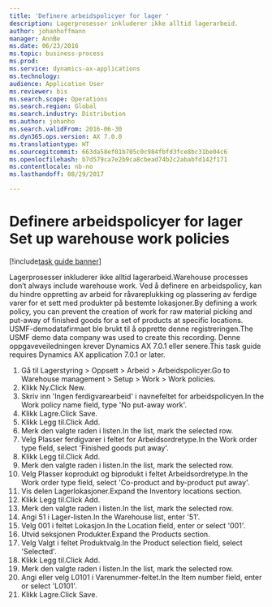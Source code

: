 ```yaml
--- 
title: 'Definere arbeidspolicyer for lager '
description: Lagerprosesser inkluderer ikke alltid lagerarbeid.
author: johanhoffmann
manager: AnnBe
ms.date: 06/23/2016
ms.topic: business-process
ms.prod: 
ms.service: dynamics-ax-applications
ms.technology: 
audience: Application User
ms.reviewer: bis
ms.search.scope: Operations
ms.search.region: Global
ms.search.industry: Distribution
ms.author: johanho
ms.search.validFrom: 2016-06-30
ms.dyn365.ops.version: AX 7.0.0
ms.translationtype: HT
ms.sourcegitcommit: 663da58ef01b705c0c984fbfd3fce8bc31be04c6
ms.openlocfilehash: b7d579ca7e2b9ca8cbead74b2c2ababfd142f171
ms.contentlocale: nb-no
ms.lasthandoff: 08/29/2017

---
```

# <a name="set-up-warehouse-work-policies"></a><span data-ttu-id="94a30-103">Definere arbeidspolicyer for lager </span><span class="sxs-lookup"><span data-stu-id="94a30-103">Set up warehouse work policies</span></span> 

[!include[task guide banner](../../includes/task-guide-banner.md)]

<span data-ttu-id="94a30-104">Lagerprosesser inkluderer ikke alltid lagerarbeid.</span><span class="sxs-lookup"><span data-stu-id="94a30-104">Warehouse processes don’t always include warehouse work.</span></span> <span data-ttu-id="94a30-105">Ved å definere en arbeidspolicy, kan du hindre oppretting av arbeid for råvareplukking og plassering av ferdige varer for et sett med produkter på bestemte lokasjoner.</span><span class="sxs-lookup"><span data-stu-id="94a30-105">By defining a work policy, you can prevent the creation of work for raw material picking and put-away of finished goods for a set of products at specific locations.</span></span> <span data-ttu-id="94a30-106">USMF-demodatafirmaet ble brukt til å opprette denne registreringen.</span><span class="sxs-lookup"><span data-stu-id="94a30-106">The USMF demo data company was used to create this recording.</span></span> <span data-ttu-id="94a30-107">Denne oppgaveveiledningen krever Dynamics AX 7.0.1 eller senere.</span><span class="sxs-lookup"><span data-stu-id="94a30-107">This task guide requires Dynamics AX application 7.0.1 or later.</span></span>

1. <span data-ttu-id="94a30-108">Gå til Lagerstyring > Oppsett > Arbeid > Arbeidspolicyer.</span><span class="sxs-lookup"><span data-stu-id="94a30-108">Go to Warehouse management > Setup > Work > Work policies.</span></span>
2. <span data-ttu-id="94a30-109">Klikk Ny.</span><span class="sxs-lookup"><span data-stu-id="94a30-109">Click New.</span></span>
3. <span data-ttu-id="94a30-110">Skriv inn 'Ingen ferdigvarearbeid' i navnefeltet for arbeidspolicyen.</span><span class="sxs-lookup"><span data-stu-id="94a30-110">In the Work policy name field, type 'No put-away work'.</span></span>
4. <span data-ttu-id="94a30-111">Klikk Lagre.</span><span class="sxs-lookup"><span data-stu-id="94a30-111">Click Save.</span></span>
5. <span data-ttu-id="94a30-112">Klikk Legg til.</span><span class="sxs-lookup"><span data-stu-id="94a30-112">Click Add.</span></span>
6. <span data-ttu-id="94a30-113">Merk den valgte raden i listen.</span><span class="sxs-lookup"><span data-stu-id="94a30-113">In the list, mark the selected row.</span></span>
7. <span data-ttu-id="94a30-114">Velg Plasser ferdigvarer i feltet for Arbeidsordretype.</span><span class="sxs-lookup"><span data-stu-id="94a30-114">In the Work order type field, select 'Finished goods put away'.</span></span>
8. <span data-ttu-id="94a30-115">Klikk Legg til.</span><span class="sxs-lookup"><span data-stu-id="94a30-115">Click Add.</span></span>
9. <span data-ttu-id="94a30-116">Merk den valgte raden i listen.</span><span class="sxs-lookup"><span data-stu-id="94a30-116">In the list, mark the selected row.</span></span>
10. <span data-ttu-id="94a30-117">Velg Plasser koprodukt og biprodukt i feltet Arbeidsordretype.</span><span class="sxs-lookup"><span data-stu-id="94a30-117">In the Work order type field, select 'Co-product and by-product put away'.</span></span>
11. <span data-ttu-id="94a30-118">Vis delen Lagerlokasjoner.</span><span class="sxs-lookup"><span data-stu-id="94a30-118">Expand the Inventory locations section.</span></span>
12. <span data-ttu-id="94a30-119">Klikk Legg til.</span><span class="sxs-lookup"><span data-stu-id="94a30-119">Click Add.</span></span>
13. <span data-ttu-id="94a30-120">Merk den valgte raden i listen.</span><span class="sxs-lookup"><span data-stu-id="94a30-120">In the list, mark the selected row.</span></span>
14. <span data-ttu-id="94a30-121">Angi 51 i Lager-listen.</span><span class="sxs-lookup"><span data-stu-id="94a30-121">In the Warehouse list, enter '51'.</span></span>
15. <span data-ttu-id="94a30-122">Velg 001 i feltet Lokasjon.</span><span class="sxs-lookup"><span data-stu-id="94a30-122">In the Location field, enter or select '001'.</span></span>
16. <span data-ttu-id="94a30-123">Utvid seksjonen Produkter.</span><span class="sxs-lookup"><span data-stu-id="94a30-123">Expand the Products section.</span></span>
17. <span data-ttu-id="94a30-124">Velg Valgt i feltet Produktvalg.</span><span class="sxs-lookup"><span data-stu-id="94a30-124">In the Product selection field, select 'Selected'.</span></span>
18. <span data-ttu-id="94a30-125">Klikk Legg til.</span><span class="sxs-lookup"><span data-stu-id="94a30-125">Click Add.</span></span>
19. <span data-ttu-id="94a30-126">Merk den valgte raden i listen.</span><span class="sxs-lookup"><span data-stu-id="94a30-126">In the list, mark the selected row.</span></span>
20. <span data-ttu-id="94a30-127">Angi eller velg L0101 i Varenummer-feltet.</span><span class="sxs-lookup"><span data-stu-id="94a30-127">In the Item number field, enter or select 'L0101'.</span></span>
21. <span data-ttu-id="94a30-128">Klikk Lagre.</span><span class="sxs-lookup"><span data-stu-id="94a30-128">Click Save.</span></span>


